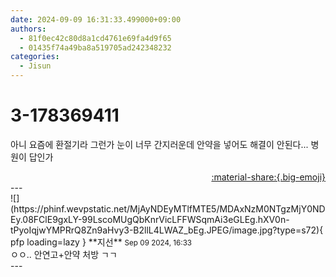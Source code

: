 ```yaml
---
date: 2024-09-09 16:31:33.499000+09:00
authors:
  - 81f0ec42c80d8a1cd4761e69fa4d9f65
  - 01435f74a49ba8a519705ad242348232
categories:
  - Jisun
---
```


# 3-178369411

<div class="post-container" markdown="1">
<div class="content-container md-sidebar__scrollwrap" markdown="1">

아니 요즘에 환절기라 그런가 눈이 너무 간지러운데 안약을 넣어도 해결이 안된다... 병원이 답인가

</div>
</div>

<div style="text-align: right;" markdown="1">
<a href="https://weverse.io/fromis9/fanpost/3-178369411" style="text-align: right;">:material-share:{.big-emoji}</a>
</div>
---

<div class="comments-container md-sidebar__scrollwrap" markdown="1">
<div class="comment" markdown="1">
<div class='id-container' markdown="1">
![](https://phinf.wevpstatic.net/MjAyNDEyMTlfMTE5/MDAxNzM0NTgzMjY0NDEy.08FClE9gxLY-99LscoMUgQbKnrVicLFFWSqmAi3eGLEg.hXV0n-tPyoIqjwYMPRrQ8Zn9aHvy3-B2llL4LWAZ_bEg.JPEG/image.jpg?type=s72){ pfp loading=lazy }
**<span class="artist">지선</span>** <small>Sep 09 2024, 16:33</small><br>
</div>
<div class='comment-body' markdown="1">
ㅇㅇ.. 안연고+안약 처방 ㄱㄱ
</div>
</div>
</div>
---
